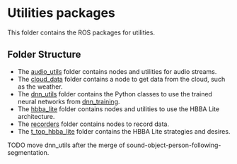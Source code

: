 # Utilities packages

This folder contains the ROS packages for utilities.

## Folder Structure

- The [audio_utils](https://github.com/introlab/audio_utils) folder contains nodes and utilities for audio streams.
- The [cloud_data](cloud_data) folder contains a node to get data from the cloud, such as the weather.
- The [dnn_utils](dnn_utils) folder contains the Python classes to use the trained neural networks from [dnn_training](../../tools/dnn_training).
- The [hbba_lite](https://github.com/introlab/hbba_lite) folder contains nodes and utilities to use the HBBA Lite architecture.
- The [recorders](recorders) folder contains nodes to record data.
- The [t_top_hbba_lite](t_top_hbba_lite) folder contains the HBBA Lite strategies and desires.

TODO move dnn_utils after the merge of sound-object-person-following-segmentation.
